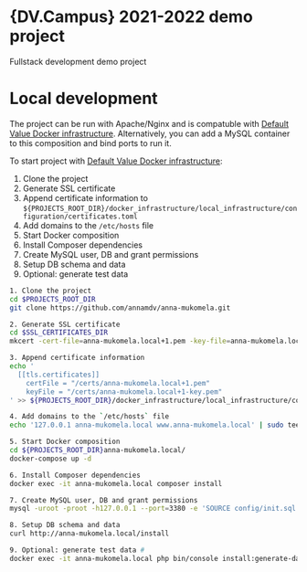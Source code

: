 # {DV.Campus} 2021-2022 demo project #

Fullstack development demo project

# Local development #

The project can be run with Apache/Nginx and is compatuble with [Default Value Docker infrastructure](https://github.com/DefaultValue/docker_infrastructure).
Alternatively, you can add a MySQL container to this composition and bind ports to run it.

To start project with [Default Value Docker infrastructure](https://github.com/DefaultValue/docker_infrastructure):

1. Clone the project
2. Generate SSL certificate
3. Append certificate information to `${PROJECTS_ROOT_DIR}/docker_infrastructure/local_infrastructure/configuration/certificates.toml`
4. Add domains to the `/etc/hosts` file
5. Start Docker composition
6. Install Composer dependencies
7. Create MySQL user, DB and grant permissions
8. Setup DB schema and data
9. Optional: generate test data

```bash
1. Clone the project
cd $PROJECTS_ROOT_DIR
git clone https://github.com/annamdv/anna-mukomela.git

2. Generate SSL certificate
cd $SSL_CERTIFICATES_DIR
mkcert -cert-file=anna-mukomela.local+1.pem -key-file=anna-mukomela.local+1-key.pem anna-mukomela.local www.anna-mukomela.local

3. Append certificate information
echo '
  [[tls.certificates]]
    certFile = "/certs/anna-mukomela.local+1.pem"
    keyFile = "/certs/anna-mukomela.local+1-key.pem"
' >> ${PROJECTS_ROOT_DIR}/docker_infrastructure/local_infrastructure/configuration/certificates.toml

4. Add domains to the `/etc/hosts` file
echo '127.0.0.1 anna-mukomela.local www.anna-mukomela.local' | sudo tee -a /etc/hosts

5. Start Docker composition
cd ${PROJECTS_ROOT_DIR}anna-mukomela.local/
docker-compose up -d

6. Install Composer dependencies
docker exec -it anna-mukomela.local composer install

7. Create MySQL user, DB and grant permissions
mysql -uroot -proot -h127.0.0.1 --port=3380 -e 'SOURCE config/init.sql'

8. Setup DB schema and data
curl http://anna-mukomela.local/install

9. Optional: generate test data #
docker exec -it anna-mukomela.local php bin/console install:generate-data
```
